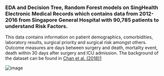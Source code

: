 ### EDA and Decision Tree, Random Forest models on SingHealth Electronic Medical Records which contains data from 2012-2016 from Singapore General Hospital with 90,785 patients to understand Risk Factors. 

This data contains information on patient demographics,
comorbidities, laboratory results, surgical priority and surgical risk amongst others. Outcome
measures are days between surgery and death, mortality event, death within 30 days after surgery
and ICU admission. The background of the dataset
can be found in [Chan et al. (2018)1](https://pubmed.ncbi.nlm.nih.gov/29574442/)

![image](https://github.com/user-attachments/assets/91bbe1fc-a6db-4636-8f96-fdb39e4eb1b7)

